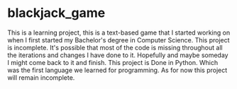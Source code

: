 # blackjack_game

This is a learning project, this is a text-based game that I started working on when I first started my Bachelor's degree in Computer Science. This project is incomplete. It's possible that most of the code is missing throughout all the iterations and changes I have done to it. Hopefully and maybe someday I might come back to it and finish. This project is Done in Python. Which was the first language we learned for programming. As for now this project will remain incomplete.

